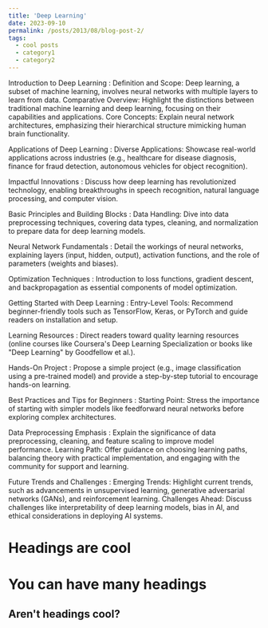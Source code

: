 ```yaml
---
title: 'Deep Learning'
date: 2023-09-10
permalink: /posts/2013/08/blog-post-2/
tags:
  - cool posts
  - category1
  - category2
---
```


Introduction to Deep Learning
:   Definition and Scope: Deep learning, a subset of machine learning, involves neural networks with multiple layers to learn from data.
Comparative Overview: Highlight the distinctions between traditional machine learning and deep learning, focusing on their capabilities and applications.
Core Concepts: Explain neural network architectures, emphasizing their hierarchical structure mimicking human brain functionality.

Applications of Deep Learning
:   Diverse Applications: Showcase real-world applications across industries (e.g., healthcare for disease diagnosis, finance for fraud detection, autonomous vehicles for object recognition).

Impactful Innovations
:   Discuss how deep learning has revolutionized technology, enabling breakthroughs in speech recognition, natural language processing, and computer vision.

Basic Principles and Building Blocks
:   Data Handling: Dive into data preprocessing techniques, covering data types, cleaning, and normalization to prepare data for deep learning models.

Neural Network Fundamentals
:   Detail the workings of neural networks, explaining layers (input, hidden, output), activation functions, and the role of parameters (weights and biases).
  
Optimization Techniques
:   Introduction to loss functions, gradient descent, and backpropagation as essential components of model optimization.

Getting Started with Deep Learning
:   Entry-Level Tools: Recommend beginner-friendly tools such as TensorFlow, Keras, or PyTorch and guide readers on installation and setup.

Learning Resources
:   Direct readers toward quality learning resources (online courses like Coursera's Deep Learning Specialization or books like "Deep Learning" by Goodfellow et al.).
  
Hands-On Project
:   Propose a simple project (e.g., image classification using a pre-trained model) and provide a step-by-step tutorial to encourage hands-on learning.

Best Practices and Tips for Beginners
:   Starting Point: Stress the importance of starting with simpler models like feedforward neural networks before exploring complex architectures.
  
Data Preprocessing Emphasis
:   Explain the significance of data preprocessing, cleaning, and feature scaling to improve model performance.
Learning Path: Offer guidance on choosing learning paths, balancing theory with practical implementation, and engaging with the community for support and learning.

Future Trends and Challenges
:   Emerging Trends: Highlight current trends, such as advancements in unsupervised learning, generative adversarial networks (GANs), and reinforcement learning.
Challenges Ahead: Discuss challenges like interpretability of deep learning models, bias in AI, and ethical considerations in deploying AI systems.

Headings are cool
======

You can have many headings
======

Aren't headings cool?
------